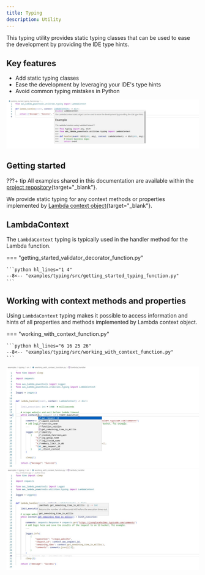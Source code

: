 ```yaml
---
title: Typing
description: Utility
---
```


<!-- markdownlint-disable MD043 -->

This typing utility provides static typing classes that can be used to ease the development by providing the IDE type hints.

## Key features

* Add static typing classes
* Ease the development by leveraging your IDE's type hints
* Avoid common typing mistakes in Python

![Utilities Typing](../media/utilities_typing_1.png)

## Getting started

???+ tip
    All examples shared in this documentation are available within the [project repository](https://github.com/awslabs/aws-lambda-powertools-python/tree/develop/examples){target="_blank"}.

We provide static typing for any context methods or properties implemented by [Lambda context object](https://docs.aws.amazon.com/lambda/latest/dg/python-context.html){target="_blank"}.

## LambdaContext

The `LambdaContext` typing is typically used in the handler method for the Lambda function.

=== "getting_started_validator_decorator_function.py"

	```python hl_lines="1 4"
    --8<-- "examples/typing/src/getting_started_typing_function.py"
	```

## Working with context methods and properties

Using `LambdaContext` typing makes it possible to access information and hints of all properties and methods implemented by Lambda context object.

=== "working_with_context_function.py"

	```python hl_lines="6 16 25 26"
    --8<-- "examples/typing/src/working_with_context_function.py"
	```

![Utilities Typing All](../media/utilities_typing_2.png)
![Utilities Typing Specific](../media/utilities_typing_3.png)
